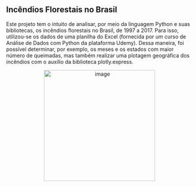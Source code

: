 ## Incêndios Florestais no Brasil

Este projeto tem o intuito de analisar, por meio da linguagem Python e suas bibliotecas, os incêndios florestais no Brasil, de 1997 a 2017. 
Para isso, utilizou-se os dados de uma planilha do Excel (fornecida por um curso de Análise de Dados com Python da plataforma Udemy). 
Dessa maneira, foi possível determinar, por exemplo, os meses e os estados com maior número de queimadas, mas também realizar uma plotagem geográfica dos incêndios com o auxílio da biblioteca plotly.express.

<div style="text-align: center;">
  <img src="https://github.com/user-attachments/assets/55a98dbb-6ea9-4572-b826-9068c2e6fd2a" alt="image" width="300"/>
</div>
